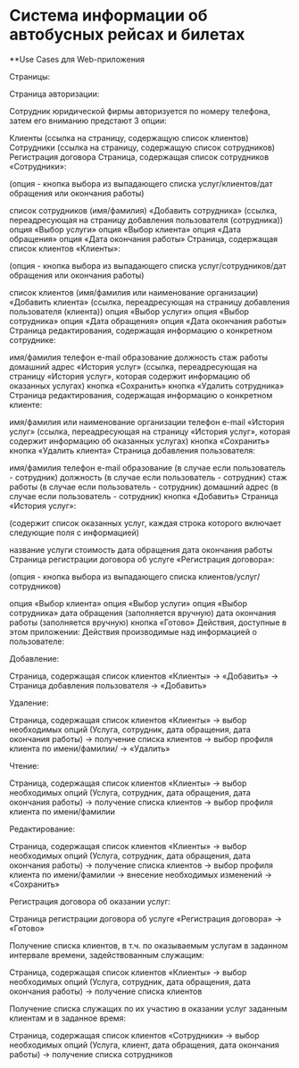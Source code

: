 # Система информации об автобусных рейсах и билетах

**Use Cases для Web-приложения

Страницы:

Страница авторизации:

Сотрудник юридической фирмы авторизуется по номеру телефона, затем его вниманию предстают 3 опции:

Клиенты (ссылка на страницу, содержащую список клиентов)
Сотрудники (ссылка на страницу, содержащую список сотрудников)
Регистрация договора
Страница, содержащая список сотрудников «Сотрудники»:

(опция - кнопка выбора из выпадающего списка услуг/клиентов/дат обращения или окончания работы)

список сотрудников (имя/фамилия)
«Добавить сотрудника» (ссылка, переадресующая на страницу добавления пользователя (сотрудника))
опция «Выбор услуги»
опция «Выбор клиента»
опция «Дата обращения»
опция «Дата окончания работы»
Страница, содержащая список клиентов «Клиенты»:

(опция - кнопка выбора из выпадающего списка услуг/сотрудников/дат обращения или окончания работы)

список клиентов (имя/фамилия или наименование организации)
«Добавить клиента» (ссылка, переадресующая на страницу добавления пользователя (клиента))
опция «Выбор услуги»
опция «Выбор сотрудника»
опция «Дата обращения»
опция «Дата окончания работы»
Страница редактирования, содержащая информацию о конкретном сотруднике:

имя/фамилия
телефон
e-mail
образование
должность
стаж работы
домашний адрес
«История услуг» (ссылка, переадресующая на страницу «История услуг», которая содержит информацию об оказанных услугах)
кнопка «Сохранить»
кнопка «Удалить сотрудника»
Страница редактирования, содержащая информацию о конкретном клиенте:

имя/фамилия или наименование организации
телефон
e-mail
«История услуг» (ссылка, переадресующая на страницу «История услуг», которая содержит информацию об оказанных услугах)
кнопка «Сохранить»
кнопка «Удалить клиента»
Страница добавления пользователя:

имя/фамилия
телефон
e-mail
образование (в случае если пользователь - сотрудник)
должность (в случае если пользователь - сотрудник)
стаж работы (в случае если пользователь - сотрудник)
домашний адрес (в случае если пользователь - сотрудник)
кнопка «Добавить»
Страница «История услуг»:

(содержит список оказанных услуг, каждая строка которого включает следующие поля с информацией)

название услуги
стоимость
дата обращения
дата окончания работы
Страница регистрации договора об услуге «Регистрация договора»:

(опция - кнопка выбора из выпадающего списка клиентов/услуг/сотрудников)

опция «Выбор клиента»
опция «Выбор услуги»
опция «Выбор сотрудника»
дата обращения (заполняется вручную)
дата окончания работы (заполняется вручную)
кнопка «Готово»
Действия, доступные в этом приложении: Действия производимые над информацией о пользователе:

Добавление:

Страница, содержащая список клиентов «Клиенты» -> «Добавить» -> Страница добавления пользователя -> «Добавить»

Удаление:

Страница, содержащая список клиентов «Клиенты» -> выбор необходимых опций (Услуга, сотрудник, дата обращения, дата окончания работы) -> получение списка клиентов -> выбор профиля клиента по имени/фамилии/ -> «Удалить»

Чтение:

Страница, содержащая список клиентов «Клиенты» -> выбор необходимых опций (Услуга, сотрудник, дата обращения, дата окончания работы) -> получение списка клиентов -> выбор профиля клиента по имени/фамилии

Редактирование:

Страница, содержащая список клиентов «Клиенты» -> выбор необходимых опций (Услуга, сотрудник, дата обращения, дата окончания работы) -> получение списка клиентов -> выбор профиля клиента по имени/фамилии -> внесение необходимых изменений -> «Сохранить»

Регистрация договора об оказании услуг:

Страница регистрации договора об услуге «Регистрация договора» -> «Готово»

Получение списка клиентов, в т.ч. по оказываемым услугам в заданном интервале времени, задействованным служащим:

Страница, содержащая список клиентов «Клиенты» -> выбор необходимых опций (Услуга, сотрудник, дата обращения, дата окончания работы) -> получение списка клиентов

Получение списка служащих по их участию в оказании услуг заданным клиентам и в заданное время:

Страница, содержащая список клиентов «Сотрудники» -> выбор необходимых опций (Услуга, клиент, дата обращения, дата окончания работы) -> получение списка сотрудников
